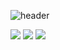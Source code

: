 ![header](https://capsule-render.vercel.app/api?type=wave&height=300&color=black)

<img src="https://img.shields.io/badge/42-000000?style=for-the-badge&logo=42&logoColor="> <img src="https://img.shields.io/badge/C-A8B9CC?style=for-the-badge&logo=c&logoColor="> <img src="https://img.shields.io/badge/C++-00599C?style=for-the-badge&logo=cplusplus&logoColor="> 

<!--
**highlyko17/highlyko17** is a ✨ _special_ ✨ repository because its `README.md` (this file) appears on your GitHub profile.

Here are some ideas to get you started:

- 🔭 I’m currently working on ...
- 🌱 I’m currently learning ...
- 👯 I’m looking to collaborate on ...
- 🤔 I’m looking for help with ...
- 💬 Ask me about ...
- 📫 How to reach me: ...
- 😄 Pronouns: ...
- ⚡ Fun fact: ...
-->
